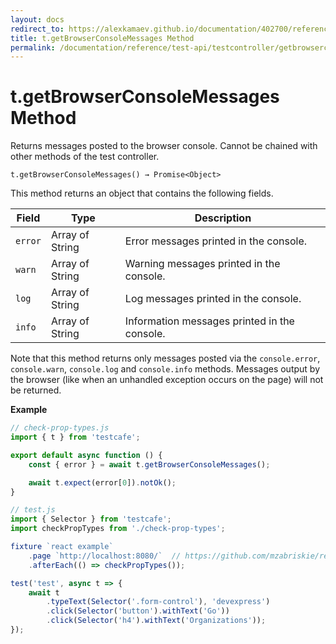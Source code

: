 ```yaml
---
layout: docs
redirect_to: https://alexkamaev.github.io/documentation/402700/reference/test-api/testcontroller/getbrowserconsolemessages
title: t.getBrowserConsoleMessages Method
permalink: /documentation/reference/test-api/testcontroller/getbrowserconsolemessages.html
---
```

# t.getBrowserConsoleMessages Method

Returns messages posted to the browser console. Cannot be chained with other methods of the test controller.

```text
t.getBrowserConsoleMessages() → Promise<Object>
```

This method returns an object that contains the following fields.

Field | Type | Description
----- | ---- | -----------
`error` | Array of String | Error messages printed in the console.
`warn` | Array of String | Warning messages printed in the console.
`log`  | Array of String | Log messages printed in the console.
`info` | Array of String | Information messages printed in the console.

Note that this method returns only messages posted via the `console.error`, `console.warn`, `console.log` and `console.info` methods. Messages output by the browser (like when an unhandled exception occurs on the page) will not be returned.

**Example**

```js
// check-prop-types.js
import { t } from 'testcafe';

export default async function () {
    const { error } = await t.getBrowserConsoleMessages();

    await t.expect(error[0]).notOk();
}

// test.js
import { Selector } from 'testcafe';
import checkPropTypes from './check-prop-types';

fixture `react example`
    .page `http://localhost:8080/`  // https://github.com/mzabriskie/react-example
    .afterEach(() => checkPropTypes());

test('test', async t => {
    await t
        .typeText(Selector('.form-control'), 'devexpress')
        .click(Selector('button').withText('Go'))
        .click(Selector('h4').withText('Organizations'));
});
```
